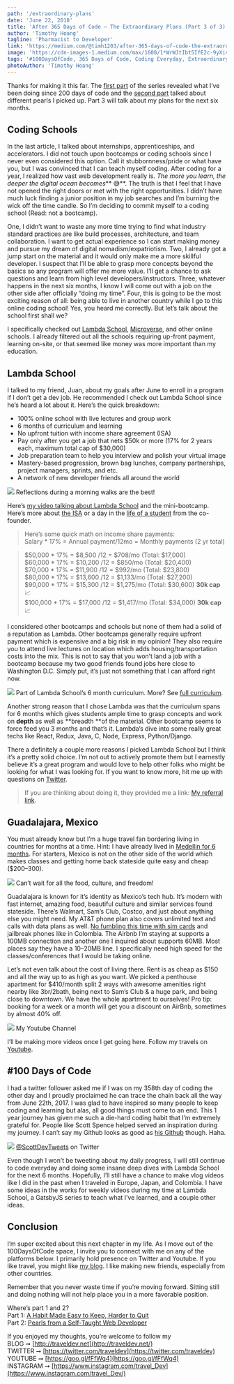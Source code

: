 ```yaml
---
path: '/extraordinary-plans'
date: 'June 22, 2018'
title: 'After 365 Days of Code — The Extraordinary Plans (Part 3 of 3)'
author: 'Timothy Hoang'
tagline: 'Pharmacist to Developer'
link: 'https://medium.com/@timh1203/after-365-days-of-code-the-extraordinary-plans-part-3-of-3-a8932d687e44'
image: 'https://cdn-images-1.medium.com/max/1600/1*WrWJtIbt5IfE2c-9yXivPw.png'
tags: '#100DaysOfCode, 365 Days of Code, Coding Everyday, Extraordinary Plans'
photoAuthor: 'Timothy Hoang'
---
```


Thanks for making it this far. The [first
part](http://traveldev.net/easy-habit)
of the series revealed what I’ve been doing since 200 days of code and the
[second part](http://traveldev.net/developer-pearls) talked about different pearls I picked up. Part 3 will talk about my
plans for the next six months.

## Coding Schools

In the last article, I talked about internships, apprenticeships, and
accelerators. I did not touch upon bootcamps or coding schools since I never
even considered this option. Call it stubbornness/pride or what have you, but I
was convinced that I can teach myself coding. After coding for a year, I
realized how vast web development really is. *The more you learn, the deeper the
digital ocean becomes*** 😅**. The truth is that I feel that I have not opened
the right doors or met with the right opportunities. I didn’t have much luck
finding a junior position in my job searches and I’m burning the wick off the
time candle. So I’m deciding to commit myself to a coding school (Read: not a
bootcamp).

One, I didn’t want to waste any more time trying to find what industry standard
practices are like build processes, architecture, and team collaboration. I want
to get actual experience so I can start making money and pursue my dream of
digital nomadism/expatriotism. Two, I already got a jump start on the material
and it would only make me a more skillful developer. I suspect that I’ll be able
to grasp more concepts beyond the basics so any program will offer me more
value. I’ll get a chance to ask questions and learn from high level
developers/instructors. Three, whatever happens in the next six months, I know I
will come out with a job on the other side after officially “doing my time”.
Four, this is going to be the most exciting reason of all: being able to live in
another country while I go to this online coding school! Yes, you heard me
correctly. But let’s talk about the school first shall we?

I specifically checked out [Lambda School](https://mbsy.co/mCJSW),
[Microverse](https://www.microverse.org/), and other online schools. I already
filtered out all the schools requiring up-front payment, learning on-site, or
that seemed like money was more important than my education.

## Lambda School

I talked to my friend, Juan, about my goals after June to enroll in a program if
I don’t get a dev job. He recommended I check out Lambda School since he’s heard
a lot about it. Here’s the quick breakdown:

* 100% online school with live lectures and group work
* 6 months of curriculum and learning
* No upfront tuition with income share agreement (ISA)
* Pay only after you get a job that nets $50k or more (17% for 2 years each,
maximum total cap of $30,000)
* Job preparation team to help you interview and polish your virtual image
* Mastery-based progression, brown bag lunches, company partnerships, project
managers, sprints, and etc.
* A network of new developer friends all around the world

![](https://cdn-images-1.medium.com/max/1600/1*EsOm95228ppmKK3sgcHeaw.png)
<span class="figcaption_hack">Reflections during a morning walks are the best!</span>

Here’s [my video talking about Lambda
School](https://www.youtube.com/watch?v=4cFnm55zQc8) and the mini-bootcamp.
Here’s more about [the ISA](https://www.youtube.com/watch?v=IGh5-g4KR1Q) or a
day in the [life of a student](https://www.youtube.com/watch?v=2Wmh3CYVu_s) from
the co-founder.

> Here’s some quick math on income share payments:<br> Salary * 17% = Annual
> payment/12mo = Monthly payments (2 yr total)

> $50,000 * 17% = $8,500 /12 = $708/mo (Total: $17,000)<br> $60,000 * 17% =
> $10,200 /12 = $850/mo (Total: $20,400)<br> $70,000 * 17% = $11,900 /12 = $992/mo
(Total: $23,800)<br> $80,000 * 17% = $13,600 /12 = $1,133/mo (Total:
$27,200)<br> $90,000 * 17% = $15,300 /12 = $1,275/mo (Total: $30,600) **30k
cap** 📈<br> $100,000 * 17% = $17,000 /12 = $1,417/mo (Total: $34,000) **30k
cap** 📈

I considered other bootcamps and schools but none of them had a solid of a
reputation as Lambda. Other bootcamps generally require upfront payment which is
expensive and a big risk in my opinion! They also require you to attend live
lectures on location which adds housing/transportation costs into the mix. This
is not to say that you won’t land a job with a bootcamp because my two good
friends found jobs here close to Washington D.C. Simply put, it’s just not
something that I can afford right now.

![](https://cdn-images-1.medium.com/max/1600/1*aoF1cXZy_ZaszLYlKJgdVA.png)
<span class="figcaption_hack">Part of Lambda School’s 6 month curriculum. More? See [full
curriculum](https://learn.lambdaschool.com/syllabus/cs-fsw.html).</span>

Another strong reason that I chose Lambda was that the curriculum spans for 6
months which gives students ample time to grasp concepts and work on **depth**
as well as **breadth **of the material. Other bootcamp seems to force feed you 3
months and that’s it. Lambda’s dive into some really great techs like React,
Redux, Java, C, Node, Express, Python/Django.

There a definitely a couple more reasons I picked Lambda School but I think it’s
a pretty solid choice. I’m not out to actively promote them but I earnestly
believe it’s a great program and would love to help other folks who might be
looking for what I was looking for. If you want to know more, hit me up with
questions on [Twitter](https://twitter.com/traveldev).

> If you are thinking about doing it, they provided me a link: [My referral
> link](https://mbsy.co/mCJSW).

## Guadalajara, Mexico

You must already know but I’m a huge travel fan bordering living in countries
for months at a time. Hint: I have already lived in [Medellin for 6
months](https://www.youtube.com/playlist?list=PLPTS2VjPOpjU0njRf536hVFx9-7cwBtG1).
For starters, Mexico is not on the other side of the world which makes classes
and getting home back stateside quite easy and cheap ($200–300).

![](https://cdn-images-1.medium.com/max/1600/1*EZ1jc49z6_-hePF9nie2Ng.png)
<span class="figcaption_hack">Can’t wait for all the food, culture, and freedom!</span>

Guadalajara is known for it’s identity as Mexico’s tech hub. It’s modern with
fast internet, amazing food, beautiful culture and similar services found
stateside. There’s Walmart, Sam’s Club, Costco, and just about anything else you
might need. My AT&T phone plan also covers unlimited text and calls with data
plans as well. [No fumbling this time with sim
cards](https://www.youtube.com/watch?v=7iOr0C4V6iY) and jailbreak phones like in
Colombia. The Airbnb I’m staying at supports a 100MB connection and another one
I inquired about supports 60MB. Most places say they have a 10–20MB line. I
specifically need high speed for the classes/conferences that I would be taking
online.

Let’s not even talk about the cost of living there. Rent is as cheap as $150 and
all the way up to as high as you want. We picked a penthouse apartment for
$410/month split 2 ways with awesome amenities right nearby like 3br/2bath,
being next to Sam’s Club & a huge park, and being close to downtown. We have the
whole apartment to ourselves! Pro tip: booking for a week or a month will get
you a discount on AirBnb, sometimes by almost 40% off.

![](https://cdn-images-1.medium.com/max/1600/1*OL7koTXun17GDyEQA2J3hw.png)
<span class="figcaption_hack">My Youtube Channel</span>

I’ll be making more videos once I get going here. Follow my travels on
[Youtube](https://www.youtube.com/channel/UCUCXUCn0PEPrp7nAIFpFbOw).

## #100 Days of Code

I had a twitter follower asked me if I was on my 358th day of coding the other
day and I proudly proclaimed he can trace the chain back all the way from June
22th, 2017. I was glad to have inspired so many people to keep coding and
learning but alas, all good things must come to an end. This 1 year journey has
given me such a die-hard coding habit that I’m extremely grateful for. People
like Scott Spence helped served an inspiration during my journey. I can’t say my
Github looks as good as [his Github](https://github.com/spences10) though. Haha.

![](https://cdn-images-1.medium.com/max/1600/1*hx6dH90UHUGgtIMInLQWQw.png)
<span class="figcaption_hack">[@ScottDevTweets](https://twitter.com/ScottDevTweets) on Twitter</span>

Even though I won’t be tweeting about my daily progress, I will still continue
to code everyday and doing some insane deep dives with Lambda School for the
next 6 months. Hopefully, I’ll still have a chance to make vlog videos like I
did in the past when I traveled in Europe, Japan, and Colombia. I have some
ideas in the works for weekly videos during my time at Lambda School, a GatsbyJS
series to teach what I’ve learned, and a couple other ideas.

## Conclusion

I’m super excited about this next chapter in my life. As I move out of the
100DaysOfCode space, I invite you to connect with me on any of the platforms
below. I primarily hold presence on Twitter and Youtube. If you like travel, you
might like [my blog](http://traveldev.net/). I like making new friends,
especially from other countries.

Remember that you never waste time if you’re moving forward. Sitting still and
doing nothing will not help place you in a more favorable position.

Where’s part 1 and 2?<br> Part 1: [A Habit Made Easy to Keep, Harder to
Quit](http://traveldev.net/easy-habit)<br>
Part 2: [Pearls from a Self-Taught Web
Developer](http://traveldev.net/developer-pearls)

If you enjoyed my thoughts, you’re welcome to follow my<br> BLOG ➞
[http://traveldev.net](http://traveldev.net/)<br> TWITTER ➞
[https://twitter.com/traveldev](https://twitter.com/traveldev) <br> YOUTUBE ➞
[https://goo.gl/fFfWq4](https://goo.gl/fFfWq4)<br> INSTAGRAM ➞
[https://www.instagram.com/travel_Dev](https://www.instagram.com/travel_Dev/)
